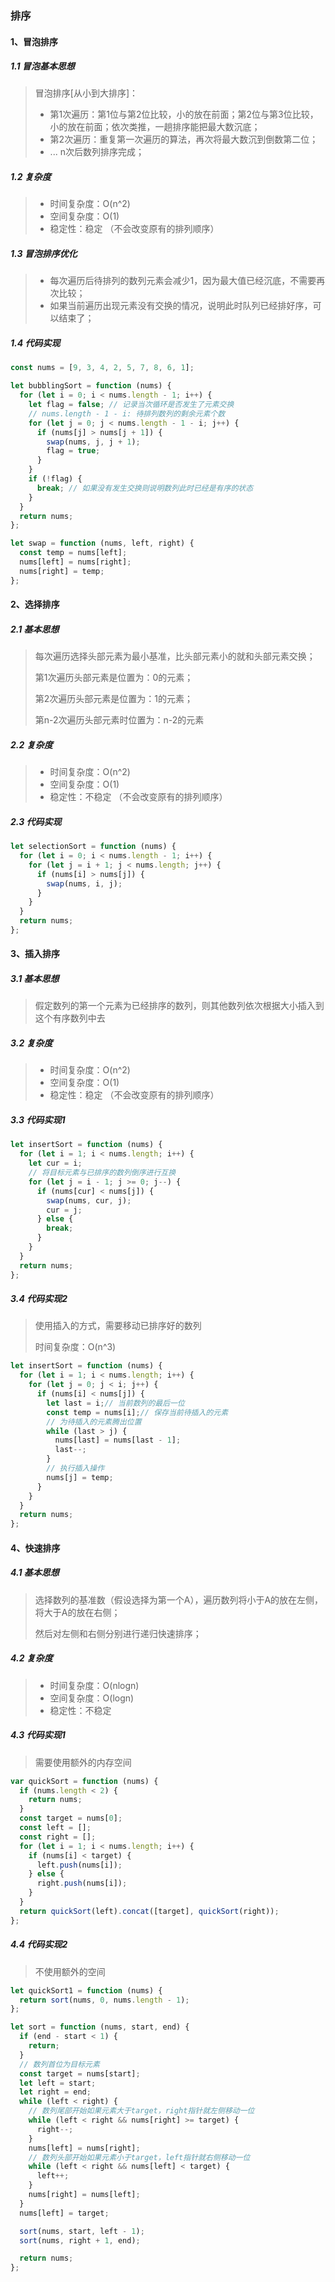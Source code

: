 ### 排序

#### 1、冒泡排序

#####   1.1 冒泡基本思想

> 冒泡排序[从小到大排序]：
>
> + 第1次遍历：第1位与第2位比较，小的放在前面；第2位与第3位比较，小的放在前面；依次类推，一趟排序能把最大数沉底；
> + 第2次遍历：重复第一次遍历的算法，再次将最大数沉到倒数第二位；
> + ... n次后数列排序完成；

#####   1.2 复杂度

> + 时间复杂度：O(n^2)
> + 空间复杂度：O(1)
> + 稳定性：稳定 （不会改变原有的排列顺序）

##### 1.3 冒泡排序优化

> + 每次遍历后待排列的数列元素会减少1，因为最大值已经沉底，不需要再次比较；
> + 如果当前遍历出现元素没有交换的情况，说明此时队列已经排好序，可以结束了；

##### 1.4 代码实现

```javascript
const nums = [9, 3, 4, 2, 5, 7, 8, 6, 1];

let bubblingSort = function (nums) {
  for (let i = 0; i < nums.length - 1; i++) {
    let flag = false; // 记录当次循环是否发生了元素交换
    // nums.length - 1 - i: 待排列数列的剩余元素个数
    for (let j = 0; j < nums.length - 1 - i; j++) {
      if (nums[j] > nums[j + 1]) {
        swap(nums, j, j + 1);
        flag = true;
      }
    }
    if (!flag) {
      break; // 如果没有发生交换则说明数列此时已经是有序的状态
    }
  }
  return nums;
};

let swap = function (nums, left, right) {
  const temp = nums[left];
  nums[left] = nums[right];
  nums[right] = temp;
};

```

#### 2、选择排序

#####  2.1 基本思想

> 每次遍历选择头部元素为最小基准，比头部元素小的就和头部元素交换；
>
> 第1次遍历头部元素是位置为：0的元素；
>
> 第2次遍历头部元素是位置为：1的元素；
>
> 第n-2次遍历头部元素时位置为：n-2的元素

#####   2.2 复杂度

> + 时间复杂度：O(n^2)
> + 空间复杂度：O(1)
> + 稳定性：不稳定 （不会改变原有的排列顺序）

#####   2.3 代码实现

```javascript
let selectionSort = function (nums) {
  for (let i = 0; i < nums.length - 1; i++) {
    for (let j = i + 1; j < nums.length; j++) {
      if (nums[i] > nums[j]) {
        swap(nums, i, j);
      }
    }
  }
  return nums;
};
```

#### 3、插入排序

#####  3.1 基本思想

> 假定数列的第一个元素为已经排序的数列，则其他数列依次根据大小插入到这个有序数列中去

#####   3.2 复杂度

> + 时间复杂度：O(n^2)
> + 空间复杂度：O(1)
> + 稳定性：稳定 （不会改变原有的排列顺序）

#####   3.3 代码实现1

```javascript
let insertSort = function (nums) {
  for (let i = 1; i < nums.length; i++) {
    let cur = i;
    // 将目标元素与已排序的数列倒序进行互换
    for (let j = i - 1; j >= 0; j--) {
      if (nums[cur] < nums[j]) {
        swap(nums, cur, j);
        cur = j;
      } else {
        break;
      }
    }
  }
  return nums;
};
```

##### 3.4 代码实现2

> 使用插入的方式，需要移动已排序好的数列
>
> 时间复杂度：O(n^3) 

```javascript
let insertSort = function (nums) {
  for (let i = 1; i < nums.length; i++) {
    for (let j = 0; j < i; j++) {
      if (nums[i] < nums[j]) {
        let last = i;// 当前数列的最后一位
        const temp = nums[i];// 保存当前待插入的元素
        // 为待插入的元素腾出位置
        while (last > j) {
          nums[last] = nums[last - 1];
          last--;
        }
        // 执行插入操作
        nums[j] = temp;
      }
    }
  }
  return nums;
};
```



#### 4、快速排序

#####  4.1 基本思想

> 选择数列的基准数（假设选择为第一个A），遍历数列将小于A的放在左侧，将大于A的放在右侧；
>
> 然后对左侧和右侧分别进行递归快速排序；

#####   4.2 复杂度

> + 时间复杂度：O(nlogn)
> + 空间复杂度：O(logn)
> + 稳定性：不稳定 

#####   4.3 代码实现1

> 需要使用额外的内存空间

```javascript
var quickSort = function (nums) {
  if (nums.length < 2) {
    return nums;
  }
  const target = nums[0];
  const left = [];
  const right = [];
  for (let i = 1; i < nums.length; i++) {
    if (nums[i] < target) {
      left.push(nums[i]);
    } else {
      right.push(nums[i]);
    }
  }
  return quickSort(left).concat([target], quickSort(right));
};
```

##### 4.4 代码实现2

> 不使用额外的空间

```javascript
let quickSort1 = function (nums) {
  return sort(nums, 0, nums.length - 1);
};

let sort = function (nums, start, end) {
  if (end - start < 1) {
    return;
  }
  // 数列首位为目标元素
  const target = nums[start];
  let left = start;
  let right = end;
  while (left < right) {
    // 数列尾部开始如果元素大于target，right指针就左侧移动一位
    while (left < right && nums[right] >= target) {
      right--;
    }
    nums[left] = nums[right];
    // 数列头部开始如果元素小于target，left指针就右侧移动一位
    while (left < right && nums[left] < target) {
      left++;
    }
    nums[right] = nums[left];
  }
  nums[left] = target;

  sort(nums, start, left - 1);
  sort(nums, right + 1, end);

  return nums;
};
```

